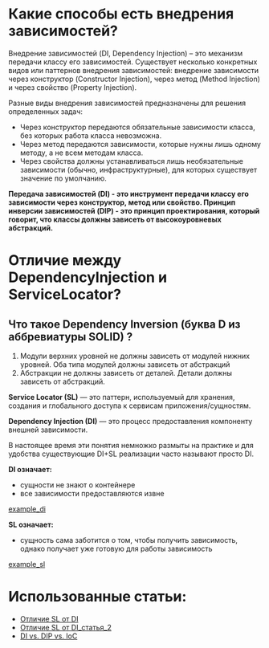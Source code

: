 # Какие способы есть внедрения зависимостей?

Внедрение зависимостей (DI, Dependency Injection) – это механизм передачи классу его зависимостей. Существует несколько конкретных видов или паттернов внедрения зависимостей: внедрение зависимости через конструктор (Constructor Injection), через метод (Method Injection) и через свойство (Property Injection).

Разные виды внедрения зависимостей предназначены для решения определенных задач:
- Через конструктор передаются обязательные зависимости класса, без которых работа класса невозможна. 
- Через метод передаются зависимости, которые нужны лишь одному методу, а не всем методам класса.
- Через свойства должны устанавливаться лишь необязательные зависимости (обычно, инфраструктурные), для которых существует значение по умолчанию.

**Передача зависимостей (DI) - это инструмент передачи классу его зависимости через конструктор, метод или свойство. Принцип инверсии зависимостей (DIP) - это принцип проектирования, который говорит, что классы должны зависеть от высокоуровневых абстракций.**



# Отличие между DependencyInjection и ServiceLocator?


## Что такое Dependency Inversion (буква D из аббревиатуры SOLID) ?
1. Модули верхних уровней не должны зависеть от модулей нижних уровней. Оба типа модулей должны зависеть от абстракций
1. Абстракции не должны зависеть от деталей. Детали должны зависеть от абстракций.

**Service Locator (SL)** — это паттерн, используемый для хранения, создания и глобального доступа к сервисам приложения/сущностям. 


**Dependency Injection (DI)** — это процесс предоставления компоненту внешней зависимости.

В настоящее время эти понятия немножко размыты на практике и для удобства существующие DI+SL реализации часто называют просто DI.

**DI означает:**
- сущности не знают о контейнере
- все зависимости предоставляются извне

[example_di](https://github.com/Tsiuryn/dkr_2022/blob/master/materials/di/example_di.dart)

**SL означает:**
- сущность сама заботится о том, чтобы получить зависимость, однако получает уже готовую для работы зависимость

[example_sl](https://github.com/Tsiuryn/dkr_2022/blob/master/materials/di/example_sl.dart)

# Использованные статьи:

- [Отличие SL от DI](https://vk.com/@android_programers-v-chem-otlichiya-dependency-injection-di-ot-service-locator)
- [Отличие SL от DI_статья_2](https://habr.com/ru/post/465395/)
- [DI vs. DIP vs. IoC](http://sergeyteplyakov.blogspot.com/2014/11/di-vs-dip-vs-ioc.html#more)




